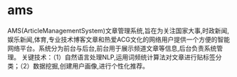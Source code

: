 # ams
AMS(ArticleManagementSystem)文章管理系统,旨在为关注国家大事,时政新闻,娱乐新闻,体育,专业技术博客文章和热爱ACG文化的网络用户提供一个方便的智能网络平台。系统分为前台与后台,前台用于展示频道文章等信息,后台负责系统管理。 关键技术：（1）自然语言处理NLP,运用词频统计算法对文章进行贴标签分类；（2）数据挖掘,创建用户画像,进行个性化推荐。
